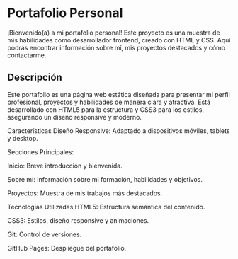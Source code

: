 # Portafolio Personal #
¡Bienvenido(a) a mi portafolio personal! Este proyecto es una muestra de mis habilidades como desarrollador frontend, creado con HTML y CSS. Aquí podrás encontrar información sobre mí, mis proyectos destacados y cómo contactarme.

## Descripción ##
Este portafolio es una página web estática diseñada para presentar mi perfil profesional, proyectos y habilidades de manera clara y atractiva. Está desarrollado con HTML5 para la estructura y CSS3 para los estilos, asegurando un diseño responsive y moderno.

Características
Diseño Responsive: Adaptado a dispositivos móviles, tablets y desktop.

Secciones Principales:

Inicio: Breve introducción y bienvenida.

Sobre mí: Información sobre mi formación, habilidades y objetivos.

Proyectos: Muestra de mis trabajos más destacados.

Tecnologías Utilizadas
HTML5: Estructura semántica del contenido.

CSS3: Estilos, diseño responsive y animaciones.

Git: Control de versiones.

GitHub Pages: Despliegue del portafolio.
